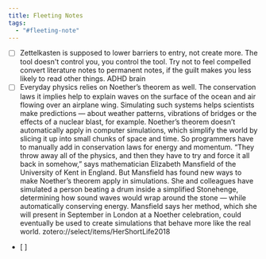 ```yaml
---
title: Fleeting Notes
tags:
  - "#fleeting-note"
---
```


* [ ] Zettelkasten is supposed to lower barriers to entry, not create more. The tool doesn't control you, you control the tool. Try not to feel compelled convert literature notes to permanent notes, if the guilt makes you less likely to read other things. ADHD brain
* [ ] Everyday physics relies on Noether’s theorem as well. The conservation laws it implies help to explain waves on the surface of the ocean and air flowing over an airplane wing. Simulating such systems helps scientists make predictions — about weather patterns, vibrations of bridges or the effects of a nuclear blast, for example. Noether’s theorem doesn’t automatically apply in computer simulations, which simplify the world by slicing it up into small chunks of space and time. So programmers have to manually add in conservation laws for energy and momentum. “They throw away all of the physics, and then they have to try and force it all back in somehow,” says mathematician Elizabeth Mansfield of the University of Kent in England. But Mansfield has found new ways to make Noether’s theorem apply in simulations. She and colleagues have simulated a person beating a drum inside a simplified Stonehenge, determining how sound waves would wrap around the stone — while automatically conserving energy. Mansfield says her method, which she will present in September in London at a Noether celebration, could eventually be used to create simulations that behave more like the real world. zotero://select/items/HerShortLife2018
* \[ \]
